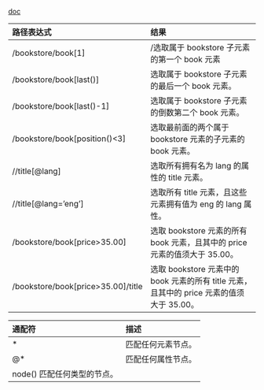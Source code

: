 [doc](http://cuiqingcai.com/2621.html)



|路径表达式|结果|
|:--|:--|
|/bookstore/book[1]	|/选取属于 bookstore 子元素的第一个 book 元素|
|/bookstore/book[last()]	|选取属于 bookstore 子元素的最后一个 book 元素。|
|/bookstore/book[last()-1]	|选取属于 bookstore 子元素的倒数第二个 book 元素。|
|/bookstore/book[position()<3]	|选取最前面的两个属于 bookstore 元素的子元素的 book 元素。|
|//title[@lang]	|选取所有拥有名为 lang 的属性的 title 元素。|
|//title[@lang=’eng’]	|选取所有 title 元素，且这些元素拥有值为 eng 的 lang 属性。|
|/bookstore/book[price>35.00]	|选取 bookstore 元素的所有 book 元素，且其中的 price 元素的值须大于 35.00。|
|/bookstore/book[price>35.00]/title	|选取 bookstore 元素中的 book 元素的所有 title 元素，且其中的 price 元素的值须大于 35.00。|

    


|通配符	|描述|
|:--|:--|
|*|	匹配任何元素节点。|
|@*	|匹配任何属性节点。|
|node()	匹配任何类型的节点。|
